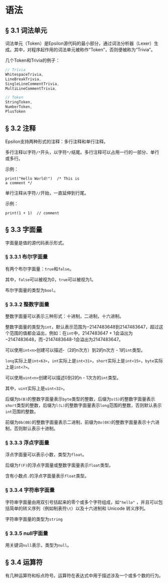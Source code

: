 # 语法

## § 3.1 词法单元

词法单元（Token）是Epsilon源代码的最小部分，通过词法分析器（Lexer）生成。其中，对程序起作用的词法单元被称作“Token”，否则便被称为“Trivia”。

几个Token和Trivia的例子：

```c#
// Trivia
WhitespaceTrivia,
LineBreakTrivia,
SingleLineCommentTrivia,
MultiLineCommentTrivia,

// Token
StringToken,
NumberToken,
PlusToken
```



## § 3.2 注释

Epsilon支持两种形式的注释：多行注释和单行注释。

多行注释以字符`/*`开头，以字符`*/`结尾。多行注释可以占用一行的一部分、单行或多行。

示例：

```Epsilon
print("Hello World!")  /* This is
a comment */
```



单行注释从字符`//`开始，一直延伸到行尾。

示例：

```Epsilon
print(1 + 1)  // comment
```



## § 3.3 字面量

 字面量是值的源代码表示形式。

### § 3.3.1 布尔字面量

有两个布尔字面量：`true`和`false`。

其中，`false`可以被视为0，`true`可以被视为1。

布尔字面量的类型为`bool`。



### § 3.3.2 整数字面量

整数字面量可以表示三种形式：十进制，二进制，十六进制。

整数字面量的类型为`int`，默认表示范围为−2147483648到2147483647，超过这个范围的值都会溢出，例如：在`int`中，2147483647 + 1会溢出为−2147483648，而−2147483648-1会溢出为2147483647。

可以使用`int<n>`创建可以描述-（2的n次方）到2的n次方 - 1的`int`类型。

`long`实际上是`int<63>`，`int`实际上是`int<31>`，`short`实际上是`int<15>`，`byte`实际上是`int<7>`。

可以使用`uint<n>`创建可以描述0到2的n - 1次方的`int`类型。

其中，`uint`实际上是`uint<32>`。

后缀为`b(B)`的整数字面量表示`byte`类型的整数，后缀为`s(S)`的整数字面量表示`short`类型的整数，后缀为`l(L)`的整数字面量表示`long`范围的整数，否则默认表示`int`范围的整数。

前缀为`0b(0B)`的整数字面量表示二进制，前缀为`0x(0X)`的整数字面量表示十六进制，否则默认表示十进制。



### § 3.3.3 浮点字面量

浮点字面量可以表示小数，类型为`float`。

后缀为`f(F)`的浮点字面量或整数字面量表示`float`类型。

含有小数点`.`的浮点字面量表示`float`类型。



### § 3.3.4 字符串字面量

字符串字面量由用双引号括起来的零个或多个字符组成，如`"hello"` ，并且可以包括简单的转义序列（例如制表符`\t`）以及十六进制和 Unicode 转义序列。

字符串字面量的类型为`string`



### § 3.3.5 null字面量

用关键词`null`表示，类型为`null`。



## § 3.4 运算符

有几种运算符和标点符号。运算符在表达式中用于描述涉及一个或多个数的行为。